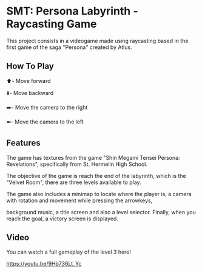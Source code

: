 # SMT: Persona Labyrinth - Raycasting Game

This project consists in a videogame made using raycasting based in the first game of the saga "Persona" created by Atlus.

## How To Play

⬆️- Move forward

⬇️- Move backward

➡️- Move the camera to the right

⬅️- Move the camera to the left

## Features

The game has textures from the game "Shin Megami Tensei Persona: Revelations", specifically from St. Hermelin High School.

The objective of the game is reach the end of the labyrinth, which is the "Velvet Room", there are three levels available to play.

The game also includes a minimap to locate where the player is, a camera with rotation and movement while pressing the arrowkeys,

background music, a title screen and also a level selector. Finally, when you reach the goal, a victory screen is displayed.

## Video

You can watch a full gameplay of the level 3 here!

https://youtu.be/9Hb736Lt_Yc
